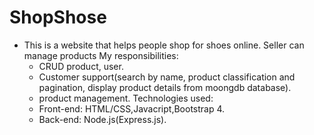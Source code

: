 # ShopShose
- This is a website that helps people shop for shoes online. Seller can manage products
My responsibilities:
    - CRUD product, user.
    - Customer support(search by name, product classification and pagination, display product details from moongdb  database).
    - product management.
 Technologies used:
    - Front-end: HTML/CSS,Javacript,Bootstrap 4.
    - Back-end: Node.js(Express.js).

